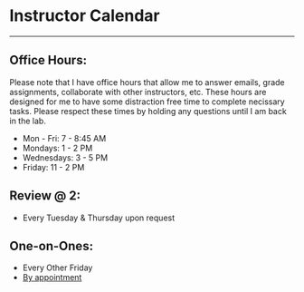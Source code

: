 # Instructor Calendar

* * *

## Office Hours:

Please note that I have office hours that allow me to answer emails, grade assignments, collaborate with other instructors, etc. These hours are designed for me to have some distraction free time to complete necissary tasks. Please respect these times by holding any questions until I am back in the lab.

 * Mon - Fri: 7 - 8:45 AM
 * Mondays: 1 - 2 PM
 * Wednesdays: 3 - 5 PM
 * Friday: 11 - 2 PM

## Review @ 2:

 * Every Tuesday & Thursday upon request

## One-on-Ones:

 * Every Other Friday
 * [By appointment](https://calendly.com/dandietz/student-one-on-one/)